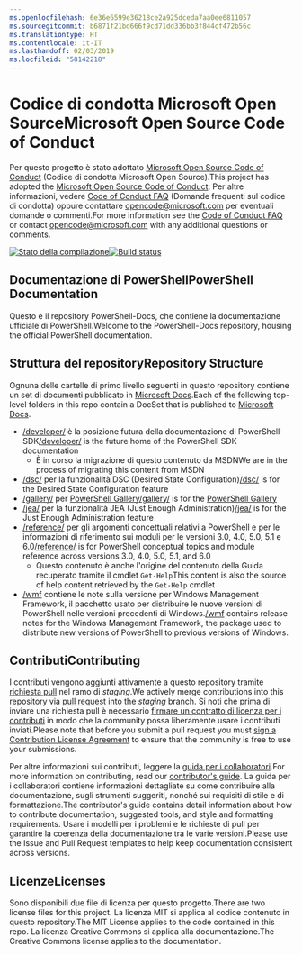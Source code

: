 ```yaml
---
ms.openlocfilehash: 6e36e6599e36218ce2a925dceda7aa0ee6811057
ms.sourcegitcommit: b6871f21bd666f9cd71dd336bb3f844cf472b56c
ms.translationtype: HT
ms.contentlocale: it-IT
ms.lasthandoff: 02/03/2019
ms.locfileid: "58142218"
---
```

# <a name="microsoft-open-source-code-of-conduct"></a><span data-ttu-id="9daa4-101">Codice di condotta Microsoft Open Source</span><span class="sxs-lookup"><span data-stu-id="9daa4-101">Microsoft Open Source Code of Conduct</span></span>

<span data-ttu-id="9daa4-102">Per questo progetto è stato adottato [Microsoft Open Source Code of Conduct](https://opensource.microsoft.com/codeofconduct/) (Codice di condotta Microsoft Open Source).</span><span class="sxs-lookup"><span data-stu-id="9daa4-102">This project has adopted the [Microsoft Open Source Code of Conduct](https://opensource.microsoft.com/codeofconduct/).</span></span>
<span data-ttu-id="9daa4-103">Per altre informazioni, vedere [Code of Conduct FAQ](https://opensource.microsoft.com/codeofconduct/faq/) (Domande frequenti sul codice di condotta) oppure contattare [opencode@microsoft.com](mailto:opencode@microsoft.com) per eventuali domande o commenti.</span><span class="sxs-lookup"><span data-stu-id="9daa4-103">For more information see the [Code of Conduct FAQ](https://opensource.microsoft.com/codeofconduct/faq/) or contact [opencode@microsoft.com](mailto:opencode@microsoft.com) with any additional questions or comments.</span></span>

<span data-ttu-id="9daa4-104">[![Stato della compilazione](https://ci.appveyor.com/api/projects/status/onshefxnc4g4pv87/branch/staging?svg=true)](https://ci.appveyor.com/project/PowerShell/powershell-docs/branch/staging)</span><span class="sxs-lookup"><span data-stu-id="9daa4-104">[![Build status](https://ci.appveyor.com/api/projects/status/onshefxnc4g4pv87/branch/staging?svg=true)](https://ci.appveyor.com/project/PowerShell/powershell-docs/branch/staging)</span></span>

## <a name="powershell-documentation"></a><span data-ttu-id="9daa4-105">Documentazione di PowerShell</span><span class="sxs-lookup"><span data-stu-id="9daa4-105">PowerShell Documentation</span></span>

<span data-ttu-id="9daa4-106">Questo è il repository PowerShell-Docs, che contiene la documentazione ufficiale di PowerShell.</span><span class="sxs-lookup"><span data-stu-id="9daa4-106">Welcome to the PowerShell-Docs repository, housing the official PowerShell documentation.</span></span>

## <a name="repository-structure"></a><span data-ttu-id="9daa4-107">Struttura del repository</span><span class="sxs-lookup"><span data-stu-id="9daa4-107">Repository Structure</span></span>

<span data-ttu-id="9daa4-108">Ognuna delle cartelle di primo livello seguenti in questo repository contiene un set di documenti pubblicato in [Microsoft Docs](https://docs.microsoft.com/powershell).</span><span class="sxs-lookup"><span data-stu-id="9daa4-108">Each of the following top-level folders in this repo contain a DocSet that is published to [Microsoft Docs](https://docs.microsoft.com/powershell).</span></span>

- <span data-ttu-id="9daa4-109">[/developer/](https://docs.microsoft.com/powershell/developer/) è la posizione futura della documentazione di PowerShell SDK</span><span class="sxs-lookup"><span data-stu-id="9daa4-109">[/developer/](https://docs.microsoft.com/powershell/developer/) is the future home of the PowerShell SDK documentation</span></span>
  - <span data-ttu-id="9daa4-110">È in corso la migrazione di questo contenuto da MSDN</span><span class="sxs-lookup"><span data-stu-id="9daa4-110">We are in the process of migrating this content from MSDN</span></span>
- <span data-ttu-id="9daa4-111">[/dsc/](https://docs.microsoft.com/powershell/dsc/) per la funzionalità DSC (Desired State Configuration)</span><span class="sxs-lookup"><span data-stu-id="9daa4-111">[/dsc/](https://docs.microsoft.com/powershell/dsc/) is for the Desired State Configuration feature</span></span>
- <span data-ttu-id="9daa4-112">[/gallery/](https://docs.microsoft.com/powershell/gallery) per [PowerShell Gallery](https://www.powershellgallery.com/)</span><span class="sxs-lookup"><span data-stu-id="9daa4-112">[/gallery/](https://docs.microsoft.com/powershell/gallery) is for the [PowerShell Gallery](https://www.powershellgallery.com/)</span></span>
- <span data-ttu-id="9daa4-113">[/jea/](https://docs.microsoft.com/powershell/jea/) per la funzionalità JEA (Just Enough Administration)</span><span class="sxs-lookup"><span data-stu-id="9daa4-113">[/jea/](https://docs.microsoft.com/powershell/jea/) is for the Just Enough Administration feature</span></span>
- <span data-ttu-id="9daa4-114">[/reference/](https://docs.microsoft.com/powershell/scripting/) per gli argomenti concettuali relativi a PowerShell e per le informazioni di riferimento sui moduli per le versioni 3.0, 4.0, 5.0, 5.1 e 6.0</span><span class="sxs-lookup"><span data-stu-id="9daa4-114">[/reference/](https://docs.microsoft.com/powershell/scripting/) is for PowerShell conceptual topics and module reference across versions 3.0, 4.0, 5.0, 5.1, and 6.0</span></span>
  - <span data-ttu-id="9daa4-115">Questo contenuto è anche l'origine del contenuto della Guida recuperato tramite il cmdlet `Get-Help`</span><span class="sxs-lookup"><span data-stu-id="9daa4-115">This content is also the source of help content retrieved by the `Get-Help` cmdlet</span></span>
- <span data-ttu-id="9daa4-116">[/wmf](https://docs.microsoft.com/powershell/wmf/readme) contiene le note sulla versione per Windows Management Framework, il pacchetto usato per distribuire le nuove versioni di PowerShell nelle versioni precedenti di Windows.</span><span class="sxs-lookup"><span data-stu-id="9daa4-116">[/wmf](https://docs.microsoft.com/powershell/wmf/readme) contains release notes for the Windows Management Framework, the package used to distribute new versions of PowerShell to previous versions of Windows.</span></span>

## <a name="contributing"></a><span data-ttu-id="9daa4-117">Contributi</span><span class="sxs-lookup"><span data-stu-id="9daa4-117">Contributing</span></span>

<span data-ttu-id="9daa4-118">I contributi vengono aggiunti attivamente a questo repository tramite [richiesta pull](https://help.github.com/articles/using-pull-requests/) nel ramo di *staging*.</span><span class="sxs-lookup"><span data-stu-id="9daa4-118">We actively merge contributions into this repository via [pull request](https://help.github.com/articles/using-pull-requests/) into the *staging* branch.</span></span>
<span data-ttu-id="9daa4-119">Si noti che prima di inviare una richiesta pull è necessario [firmare un contratto di licenza per i contributi](https://cla.microsoft.com/) in modo che la community possa liberamente usare i contributi inviati.</span><span class="sxs-lookup"><span data-stu-id="9daa4-119">Please note that before you submit a pull request you must [sign a Contribution License Agreement](https://cla.microsoft.com/) to ensure that the community is free to use your submissions.</span></span>

<span data-ttu-id="9daa4-120">Per altre informazioni sui contributi, leggere la [guida per i collaboratori](CONTRIBUTING.md).</span><span class="sxs-lookup"><span data-stu-id="9daa4-120">For more information on contributing, read our [contributor's guide](CONTRIBUTING.md).</span></span>
<span data-ttu-id="9daa4-121">La guida per i collaboratori contiene informazioni dettagliate su come contribuire alla documentazione, sugli strumenti suggeriti, nonché sui requisiti di stile e di formattazione.</span><span class="sxs-lookup"><span data-stu-id="9daa4-121">The contributor's guide contains detail information about how to contribute documentation, suggested tools, and style and formatting requirements.</span></span>
<span data-ttu-id="9daa4-122">Usare i modelli per i problemi e le richieste di pull per garantire la coerenza della documentazione tra le varie versioni.</span><span class="sxs-lookup"><span data-stu-id="9daa4-122">Please use the Issue and Pull Request templates to help keep documentation consistent across versions.</span></span>

## <a name="licenses"></a><span data-ttu-id="9daa4-123">Licenze</span><span class="sxs-lookup"><span data-stu-id="9daa4-123">Licenses</span></span>

<span data-ttu-id="9daa4-124">Sono disponibili due file di licenza per questo progetto.</span><span class="sxs-lookup"><span data-stu-id="9daa4-124">There are two license files for this project.</span></span>
<span data-ttu-id="9daa4-125">La licenza MIT si applica al codice contenuto in questo repository.</span><span class="sxs-lookup"><span data-stu-id="9daa4-125">The MIT License applies to the code contained in this repo.</span></span>
<span data-ttu-id="9daa4-126">La licenza Creative Commons si applica alla documentazione.</span><span class="sxs-lookup"><span data-stu-id="9daa4-126">The Creative Commons license applies to the documentation.</span></span>